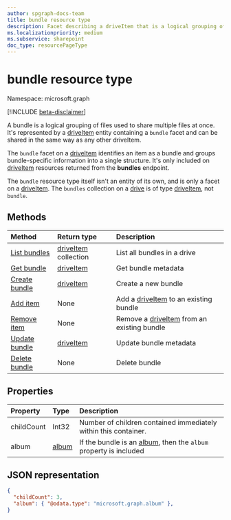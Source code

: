 ```yaml
---
author: spgraph-docs-team
title: bundle resource type
description: Facet describing a driveItem that is a logical grouping of other driveItems
ms.localizationpriority: medium
ms.subservice: sharepoint
doc_type: resourcePageType
---
```


# bundle resource type

Namespace: microsoft.graph

[!INCLUDE [beta-disclaimer](../../includes/beta-disclaimer.md)]

A bundle is a logical grouping of files used to share multiple files at once. It's represented by a [driveItem][] entity containing a `bundle` facet and can be shared in the same way as any other driveItem.

The `bundle` facet on a [driveItem][] identifies an item as a bundle and groups bundle-specific information into a single structure. It's only included on [driveItem][] resources returned from the **bundles** endpoint.

The `bundle` resource type itself isn't an entity of its own, and is only a facet on a [driveItem][]. The `bundles` collection on a [drive][] is of type [driveItem][], not `bundle`.

## Methods

| Method                            | Return type              | Description                                    |
| :-------------------------------- | :----------------------- | :--------------------------------------------- |
| [List bundles][bundle-list]       | [driveItem][] collection | List all bundles in a drive                    |
| [Get bundle][bundle-get]          | [driveItem][]            | Get bundle metadata                            |
| [Create bundle][bundle-create]    | [driveItem][]            | Create a new bundle                            |
| [Add item][bundle-add-item]       | None                     | Add a [driveItem][] to an existing bundle      |
| [Remove item][bundle-remove-item] | None                     | Remove a [driveItem][] from an existing bundle |
| [Update bundle][bundle-update]    | [driveItem][]            | Update bundle metadata                         |
| [Delete bundle][bundle-delete]    | None                     | Delete bundle                                  |

## Properties

| Property   | Type      | Description                                                          |
| :--------- | :-------- | :------------------------------------------------------------------- |
| childCount | Int32     | Number of children contained immediately within this container.      |
| album      | [album][] | If the bundle is an [album][], then the `album` property is included |

## JSON representation

<!-- { "blockType": "resource", "@odata.type": "microsoft.graph.bundle" } -->

```json
{
  "childCount": 3,
  "album": { "@odata.type": "microsoft.graph.album" },
}
```

[album]: album.md
[drive]: drive.md
[driveItem]: driveItem.md

[bundle-list]: ../api/bundle-list.md
[bundle-get]: ../api/bundle-get.md
[bundle-create]: ../api/drive-post-bundles.md
[bundle-add-item]: ../api/bundle-additem.md
[bundle-remove-item]: ../api/bundle-removeitem.md
[bundle-update]: ../api/bundle-update.md
[bundle-delete]: ../api/bundle-delete.md
